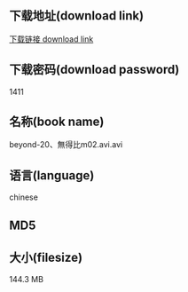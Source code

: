 ## 下载地址(download link)
[下载链接 download link](https://tutu365.netlify.app/?s=beyond-20%E3%80%81%E7%84%A1%E5%BE%97%E6%AF%94m02.avi)

## 下载密码(download password)
1411

## 名称(book name)
beyond-20、無得比m02.avi.avi

## 语言(language)
chinese

## MD5


## 大小(filesize)
144.3 MB
